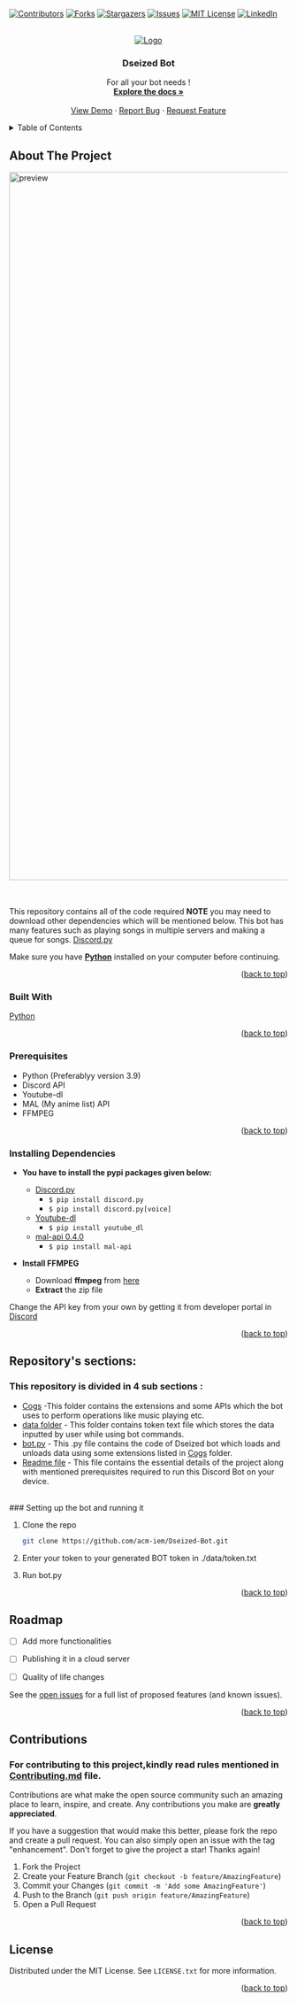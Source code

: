 <div id="top"></div>

[![Contributors][contributors-shield]][contributors-url]
[![Forks][forks-shield]][forks-url]
[![Stargazers][stars-shield]][stars-url]
[![Issues][issues-shield]][issues-url]
[![MIT License][license-shield]][license-url]
[![LinkedIn][linkedin-shield]][linkedin-url]



<!-- PROJECT LOGO -->
<br />
<div align="center">
  <a href="https://github.com/acm-iem/Dseized-Bot">
    <img src="https://github.com/acm-iem/Dseized-Bot/blob/master/data/Deseized%20Logo%20V2%20Transparent-01.png" alt="Logo">
  </a>

  <h3 align="center">Dseized Bot</h3>

  <p align="center">
    For all your bot needs !
    <br />
    <a href="https://github.com/acm-iem/Dseized-Bot"><strong>Explore the docs »</strong></a>
    <br />
    <br />
    <a href="https://github.com/acm-iem/Dseized-Bot">View Demo</a>
    ·
    <a href="https://github.com/acm-iem/Dseized-Bot/issues">Report Bug</a>
    ·
    <a href="https://github.com/acm-iem/Dseized-Bot/issues">Request Feature</a>
  </p>
</div>



<!-- TABLE OF CONTENTS -->
<details>
  <summary>Table of Contents</summary>
  <ol>
    <li>
      <a href="#about-the-project">About The Project</a>
      <ul>
        <li><a href="#built-with">Built With</a></li>
        <li><a href="#prerequisites">Prerequisites</a></li>
        <li><a href="#installing-dependencies">Installing Dependencies</a></li>
        <li><a href="#setting-up-the-bot-and-running-it">Setting up the bot and running it</a></li>
      </ul>
    </li>
    <li><a href="#roadmap">Roadmap</a></li>
    <li><a href="#contributions">Contributing</a></li>
    <li><a href="#license">License</a></li>
  </ol>
</details>



<!-- ABOUT THE PROJECT -->
## About The Project
<div align="centre">
  <a href="https://github.com/acm-iem/Dseized-Bot">
    <img src="https://github.com/acm-iem/Dseized-Bot/blob/master/data/About%20the%20project.png" alt="preview" width="1280">
  </a>
  <br>
  <br>
  <br>
</div>


This repository contains all of the code required **NOTE** you may need to download other dependencies which will be mentioned below. This bot has many features such as playing songs in multiple servers and making a queue for songs. [Discord.py](https://pypi.org/project/discord.py/)


Make sure you have [**Python**](https://python.org) installed on your computer before continuing.

<p align="right">(<a href="#top">back to top</a>)</p>



### Built With

[Python](https://python.org)


<p align="right">(<a href="#top">back to top</a>)</p>

### Prerequisites

* Python (Preferablyy version 3.9)
* Discord API
* Youtube-dl
* MAL (My anime list) API
* FFMPEG


<p align="right">(<a href="#top">back to top</a>)</p>

### Installing Dependencies


* **You have to install the pypi packages given below:**
    * [Discord.py](https://pypi.org/project/discord.py/)
        * `$ pip install discord.py`
        * `$ pip install discord.py[voice]`
    * [Youtube-dl](https://pypi.org/project/youtube_dl/)
        * `$ pip install youtube_dl`
    * [mal-api 0.4.0 ](https://pypi.org/project/mal-api/)
        * `$ pip install mal-api`

* **Install FFMPEG**
   * Download **ffmpeg** from [here](https://www.gyan.dev/ffmpeg/builds/ffmpeg-release-essentials.zip)
   * **Extract** the zip file 
   

Change the API key from your own by getting it from developer portal in [Discord](https://discord.com/developers/applications)


<p align="right">(<a href="#top">back to top</a>)</p>


 ##  Repository's sections:
   ### **This repository is divided in 4 sub sections :** 
   * [Cogs](https://github.com/acm-iem/Dseized-Bot/tree/master/Cogs) -This folder contains the extensions and some APIs which the bot uses to perform operations like music playing etc.
   * [data folder](https://github.com/acm-iem/Dseized-Bot/tree/master/data) - This folder contains token text file which stores the data inputted by user while using bot commands.
   * [bot.py](https://github.com/acm-iem/Dseized-Bot/blob/master/bot.py) - This .py file contains the code of Dseized bot which loads and unloads data using some extensions listed in      [Cogs](https://github.com/acm-iem/Dseized-Bot/tree/master/Cogs) folder.
   * [Readme file](https://github.com/acm-iem/Dseized-Bot/blob/master/README.md) - This file contains the essential details of the project along with mentioned prerequisites required to run this Discord Bot on your device.
   
  
   <br>
### Setting up the bot and running it

1. Clone the repo
   ```sh
   git clone https://github.com/acm-iem/Dseized-Bot.git
   ```
2. Enter your token to your generated BOT token in ./data/token.txt

3. Run bot.py

<p align="right">(<a href="#top">back to top</a>)</p>

<!-- ROADMAP -->
## Roadmap

- [ ] Add more functionalities
- [ ] Publishing it in a cloud server
- [ ] Quality of life changes


See the [open issues](https://github.com/acm-iem/Dseized-Bot/issues) for a full list of proposed features (and known issues).

<p align="right">(<a href="#top">back to top</a>)</p>



<!-- CONTRIBUTING -->
## Contributions

### **For contributing to this project,kindly read rules mentioned in [Contributing.md](https://github.com/acm-iem/Dseized-Bot/blob/master/README.md) file.**<br>
Contributions are what make the open source community such an amazing place to learn, inspire, and create. Any contributions you make are **greatly appreciated**.

If you have a suggestion that would make this better, please fork the repo and create a pull request. You can also simply open an issue with the tag "enhancement".
Don't forget to give the project a star! Thanks again!

1. Fork the Project
2. Create your Feature Branch (`git checkout -b feature/AmazingFeature`)
3. Commit your Changes (`git commit -m 'Add some AmazingFeature'`)
4. Push to the Branch (`git push origin feature/AmazingFeature`)
5. Open a Pull Request

<p align="right">(<a href="#top">back to top</a>)</p>



<!-- LICENSE -->
## License

Distributed under the MIT License. See `LICENSE.txt` for more information.

<p align="right">(<a href="#top">back to top</a>)</p>



<!-- MARKDOWN LINKS & IMAGES -->
<!-- https://www.markdownguide.org/basic-syntax/#reference-style-links -->
[contributors-shield]: https://img.shields.io/github/contributors/acm-iem/Dseized-Bot.svg?style=for-the-badge
[contributors-url]: https://github.com/acm-iem/Dseized-Bot/graphs/contributors
[forks-shield]: https://img.shields.io/github/forks/acm-iem/Dseized-Bot.svg?style=for-the-badge
[forks-url]: https://github.com/acm-iem/Dseized-Bot/network/members
[stars-shield]: https://img.shields.io/github/stars/acm-iem/Dseized-Bot.svg?style=for-the-badge
[stars-url]: https://github.com/acm-iem/Dseized-Bot/stargazers
[issues-shield]: https://img.shields.io/github/issues/acm-iem/Dseized-Bot.svg?style=for-the-badge
[issues-url]: https://github.com/acm-iem/Dseized-Bot/issues
[license-shield]: https://img.shields.io/github/license/acm-iem/Dseized-Bot.svg?style=for-the-badge
[license-url]: https://github.com/acm-iem/Dseized-Bot/blob/master/LICENSE
[linkedin-shield]: https://img.shields.io/badge/-LinkedIn-black.svg?style=for-the-badge&logo=linkedin&colorB=555
[linkedin-url]: https://www.linkedin.com/company/acm-iem/
